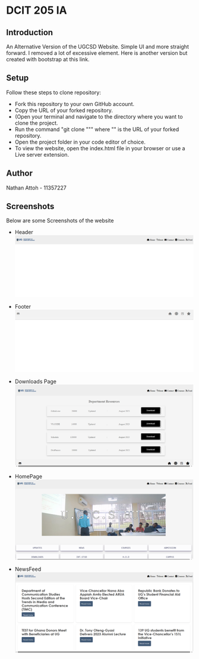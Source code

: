 
# DCIT 205 IA



## Introduction
An Alternative Version of the UGCSD Website. Simple UI and more straight forward. I removed a lot of excessive element. Here is another version but created with bootstrap at this link. 
## Setup

Follow these steps to clone repository:

* Fork this repository to your own GitHub account.
* Copy the URL of your forked repository.
* (Open your terminal and navigate to the directory where you want to clone the project.
* Run the command "git clone "<URL>"" where "<URL>" is the URL of your forked repository.
* Open the project folder in your code editor of choice.
* To view the website, open the index.html file in your browser or use a Live server extension.

## Author

Nathan Attoh - 11357227

## Screenshots
Below are some Screenshots of the website

* Header
![alt text](./media/rdme/header.png)

* Footer
![alt text](./media/rdme/footer.png)

* Downloads Page
![alt text](./media/rdme/departmentpage.png)

* HomePage
![alt text](./media/rdme/homepage.png)

* NewsFeed
![alt text](./media/rdme/newsfeedpage.png)






